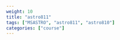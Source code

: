```yaml
---
weight: 10
title: "astro811"
tags: ["MSASTRO", "astro811", "astro810"]
categories: ["course"]
---
```

